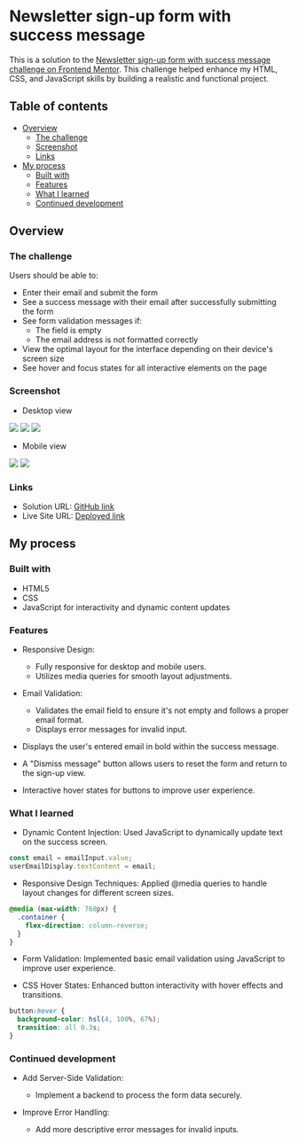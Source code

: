 # Newsletter sign-up form with success message
This is a solution to the [Newsletter sign-up form with success message challenge on Frontend Mentor](https://www.frontendmentor.io/challenges/newsletter-signup-form-with-success-message-3FC1AZbNrv). This challenge helped enhance my HTML, CSS, and JavaScript skills by building a realistic and functional project.

## Table of contents
- [Overview](#overview)
  - [The challenge](#the-challenge)
  - [Screenshot](#screenshot)
  - [Links](#links)
- [My process](#my-process)
  - [Built with](#built-with)
  - [Features](#features)
  - [What I learned](#what-i-learned)
  - [Continued development](#continued-development)

## Overview
### The challenge
Users should be able to:
- Enter their email and submit the form
- See a success message with their email after successfully submitting the form
- See form validation messages if:
  - The field is empty
  - The email address is not formatted correctly
- View the optimal layout for the interface depending on their device's screen size
- See hover and focus states for all interactive elements on the page

### Screenshot
- Desktop view

![](mydesign/desktop-design.png)
![](mydesign/desktop-success.png)
![](mydesign/error_state.png)

- Mobile view

![](mydesign/mobile-design.png)
![](mydesign/mobile-success.png)

### Links
- Solution URL: [GitHub link](https://github.com/Benfair/Newsletter-sign-up-form)
- Live Site URL: [Deployed link](https://newsletter-sign-up-form-one-nu.vercel.app/)

## My process
### Built with
- HTML5
- CSS
- JavaScript for interactivity and dynamic content updates

### Features
- Responsive Design:
  - Fully responsive for desktop and mobile users.
  - Utilizes media queries for smooth layout adjustments.

- Email Validation:
  - Validates the email field to ensure it's not empty and follows a proper email format.
  - Displays error messages for invalid input.

- Displays the user's entered email in bold within the success message.

- A "Dismiss message" button allows users to reset the form and return to the sign-up view.
  
- Interactive hover states for buttons to improve user experience.

### What I learned
- Dynamic Content Injection: Used JavaScript to dynamically update text on the success screen.
```js
const email = emailInput.value;
userEmailDisplay.textContent = email;
```

- Responsive Design Techniques: Applied @media queries to handle layout changes for different screen sizes.

```css
@media (max-width: 768px) {
  .container {
    flex-direction: column-reverse;
  }
}
```

- Form Validation: Implemented basic email validation using JavaScript to improve user experience.

- CSS Hover States: Enhanced button interactivity with hover effects and transitions.
```css
button:hover {
  background-color: hsl(4, 100%, 67%);
  transition: all 0.3s;
}
```

### Continued development
- Add Server-Side Validation:
  - Implement a backend to process the form data securely.

- Improve Error Handling:
  - Add more descriptive error messages for invalid inputs.

